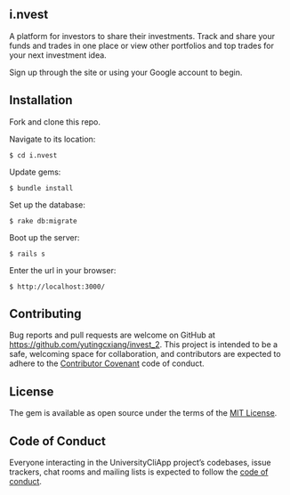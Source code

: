 ## i.nvest

A platform for investors to share their investments. Track and share your funds and trades in one place or view other portfolios and top trades for your next investment idea.

Sign up through the site or using your Google account to begin.

## Installation

Fork and clone this repo.

Navigate to its location:

    $ cd i.nvest

Update gems:

    $ bundle install

Set up the database:

    $ rake db:migrate

Boot up the server:

    $ rails s

Enter the url in your browser:

    $ http://localhost:3000/


## Contributing

Bug reports and pull requests are welcome on GitHub at https://github.com/yutingcxiang/invest_2. This project is intended to be a safe, welcoming space for collaboration, and contributors are expected to adhere to the [Contributor Covenant](http://contributor-covenant.org) code of conduct.

## License

The gem is available as open source under the terms of the [MIT License](https://opensource.org/licenses/MIT).

## Code of Conduct

Everyone interacting in the UniversityCliApp project’s codebases, issue trackers, chat rooms and mailing lists is expected to follow the [code of conduct](https://github.com/[USERNAME]/university_cli_app/blob/master/CODE_OF_CONDUCT.md).
